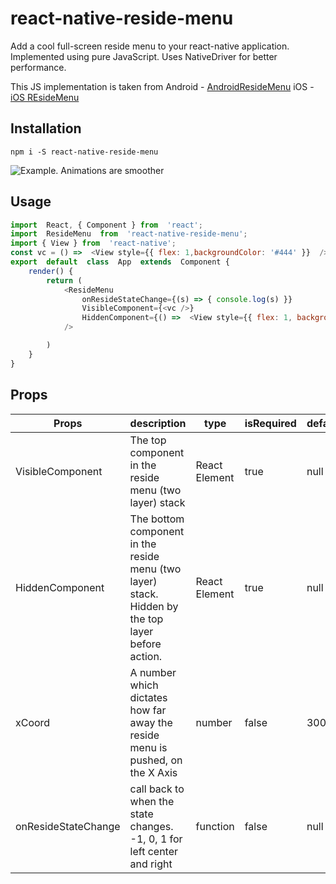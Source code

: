 # react-native-reside-menu

Add a cool full-screen reside menu to your react-native application. 
Implemented using pure JavaScript. Uses NativeDriver for better performance.

This JS implementation is taken from 
Android - [AndroidResideMenu](https://github.com/SpecialCyCi/AndroidResideMenu)
iOS - [iOS REsideMenu](https://github.com/romaonthego/RESideMenu)

## Installation
`npm i -S react-native-reside-menu`

![Example. Animations are smoother](https://media.giphy.com/media/6C4y5yExaTzRQev6uF/giphy.gif)


## Usage
```js
import  React, { Component } from  'react';
import  ResideMenu  from  'react-native-reside-menu';
import { View } from  'react-native';
const vc = () =>  <View style={{ flex: 1,backgroundColor: '#444' }}  />
export  default  class  App  extends  Component {
	render() {
		return (
			<ResideMenu
				onResideStateChange={(s) => { console.log(s) }}
				VisibleComponent={<vc />} 								 
				HiddenComponent={() =>  <View style={{ flex: 1, backgroundColor: '#eee' }}  />}
			/>

		)
	}
}
```


## Props
| Props | description| type |isRequired  |defaultValue |
|--|--|--|--|--|
| VisibleComponent | The top component in the reside menu (two layer) stack |  React Element | true | null  |
| HiddenComponent | The bottom component in the reside menu (two layer) stack. Hidden by the top layer before action.  | React Element | true | null  |
| xCoord | A number which dictates how far away the reside menu is pushed, on the X Axis | number | false | 300 dp |
| onResideStateChange | call back to when the state changes. -1, 0, 1 for left center and right | function | false | null |
